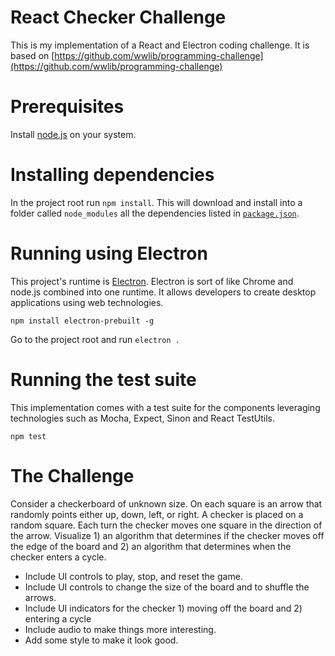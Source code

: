 # React Checker Challenge
This is my implementation of a React and Electron coding challenge. It is based on [https://github.com/wwlib/programming-challenge](https://github.com/wwlib/programming-challenge)

# Prerequisites
Install [node.js](https://nodejs.org) on your system.

# Installing dependencies

In the project root run `npm install`. This will download and install into a folder called `node_modules`
all the dependencies listed in
[`package.json`](https://github.com/golgobot/programming-challenge/blob/master/package.json).

# Running using Electron

This project's runtime is [Electron](http://electron.atom.io/). Electron is sort of like Chrome and node.js combined
into one runtime. It allows developers to create desktop applications using web technologies.

`npm install electron-prebuilt -g`

Go to the project root and run `electron .`

# Running the test suite

This implementation comes with a test suite for the components leveraging technologies such as Mocha, Expect, Sinon and React TestUtils.

`npm test`

# The Challenge

Consider a checkerboard of unknown size. On each square is an arrow that randomly points either up, down,
left, or right. A checker is placed on a random square. Each turn the checker moves one square in the direction
of the arrow. Visualize 1) an algorithm that determines if the checker moves off the edge of the board and 2) an algorithm that determines when the checker enters a cycle.

  - Include UI controls to play, stop, and reset the game.
  - Include UI controls to change the size of the board and to shuffle the arrows.
  - Include UI indicators for the checker 1) moving off the board and 2) entering a cycle
  - Include audio to make things more interesting.
  - Add some style to make it look good.
